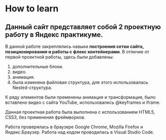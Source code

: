 # How to learn

## Данный сайт представляет собой 2 проектную работу в Яндекс практикуме.
В данной работе закреплялись навыки **построения сетки сайта, позиционирования и работы с флекс контейнерами**.
В отличие от первой проектной работы, здесь были добавлены:
1. дополнительные блоки.
2. видео.
3. анимация.
4. была изменена файловая структура, для этого использовалась  Nested-структура.

К ряду элементов были пременены анимация и трансформация, было вставлено видео с сайта YouTube, использовались  @keyframes и iframe.

Данная проектная работа была выполнена с использованием HTML5, CSS3, без применения фреймворков.

Работа проверялась в браузере Google Chrome, Mozilla Firefox и Яндекс.Браузер. Работа над кодом проводилась в Visual Studio Code.



